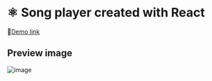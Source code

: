 # ⚛️ Song player created with React

🚀[Demo link](https://song-player.vercel.app/)


## Preview image

![image](https://user-images.githubusercontent.com/58574619/128631670-908f6050-5c16-4d63-936b-42c87b029a70.png)
